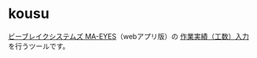 # kousu

[ビーブレイクシステムズ MA-EYES](https://www.bbreak.co.jp/maeyes/)（webアプリ版）の
[作業実績（工数）入力](https://www.bbreak.co.jp/maeyes/products/function_wm.html)
を行うツールです。
